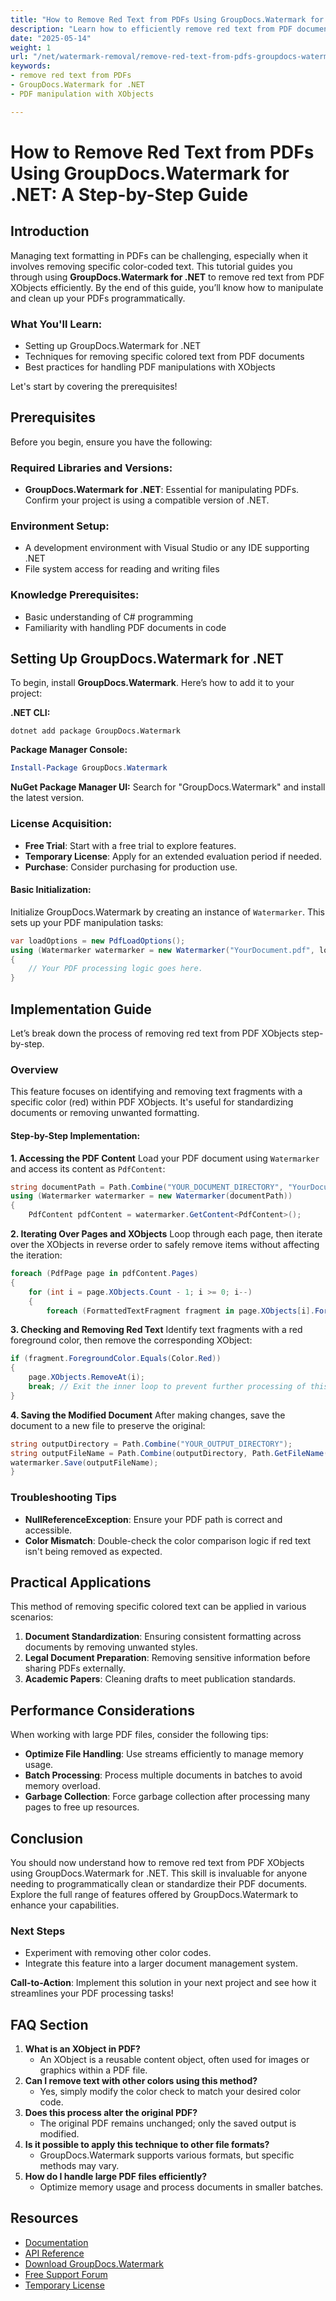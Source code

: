 ```yaml
---
title: "How to Remove Red Text from PDFs Using GroupDocs.Watermark for .NET&#58; A Step-by-Step Guide"
description: "Learn how to efficiently remove red text from PDF documents using GroupDocs.Watermark for .NET. Follow this step-by-step guide for easy implementation."
date: "2025-05-14"
weight: 1
url: "/net/watermark-removal/remove-red-text-from-pdfs-groupdocs-watermark-dotnet/"
keywords:
- remove red text from PDFs
- GroupDocs.Watermark for .NET
- PDF manipulation with XObjects

---
```



# How to Remove Red Text from PDFs Using GroupDocs.Watermark for .NET: A Step-by-Step Guide

## Introduction

Managing text formatting in PDFs can be challenging, especially when it involves removing specific color-coded text. This tutorial guides you through using **GroupDocs.Watermark for .NET** to remove red text from PDF XObjects efficiently. By the end of this guide, you’ll know how to manipulate and clean up your PDFs programmatically.

### What You'll Learn:
- Setting up GroupDocs.Watermark for .NET
- Techniques for removing specific colored text from PDF documents
- Best practices for handling PDF manipulations with XObjects

Let's start by covering the prerequisites!

## Prerequisites

Before you begin, ensure you have the following:

### Required Libraries and Versions:
- **GroupDocs.Watermark for .NET**: Essential for manipulating PDFs. Confirm your project is using a compatible version of .NET.

### Environment Setup:
- A development environment with Visual Studio or any IDE supporting .NET
- File system access for reading and writing files

### Knowledge Prerequisites:
- Basic understanding of C# programming
- Familiarity with handling PDF documents in code

## Setting Up GroupDocs.Watermark for .NET

To begin, install **GroupDocs.Watermark**. Here’s how to add it to your project:

**.NET CLI:**
```shell
dotnet add package GroupDocs.Watermark
```

**Package Manager Console:**
```powershell
Install-Package GroupDocs.Watermark
```

**NuGet Package Manager UI:**
Search for "GroupDocs.Watermark" and install the latest version.

### License Acquisition:
- **Free Trial**: Start with a free trial to explore features.
- **Temporary License**: Apply for an extended evaluation period if needed.
- **Purchase**: Consider purchasing for production use.

#### Basic Initialization:
Initialize GroupDocs.Watermark by creating an instance of `Watermarker`. This sets up your PDF manipulation tasks:
```csharp
var loadOptions = new PdfLoadOptions();
using (Watermarker watermarker = new Watermarker("YourDocument.pdf", loadOptions))
{
    // Your PDF processing logic goes here.
}
```

## Implementation Guide

Let’s break down the process of removing red text from PDF XObjects step-by-step.

### Overview
This feature focuses on identifying and removing text fragments with a specific color (red) within PDF XObjects. It's useful for standardizing documents or removing unwanted formatting.

#### Step-by-Step Implementation:

**1. Accessing the PDF Content**
Load your PDF document using `Watermarker` and access its content as `PdfContent`:
```csharp
string documentPath = Path.Combine("YOUR_DOCUMENT_DIRECTORY", "YourDocument.pdf");
using (Watermarker watermarker = new Watermarker(documentPath))
{
    PdfContent pdfContent = watermarker.GetContent<PdfContent>();
```

**2. Iterating Over Pages and XObjects**
Loop through each page, then iterate over the XObjects in reverse order to safely remove items without affecting the iteration:
```csharp
foreach (PdfPage page in pdfContent.Pages)
{
    for (int i = page.XObjects.Count - 1; i >= 0; i--)
    {
        foreach (FormattedTextFragment fragment in page.XObjects[i].FormattedTextFragments)
```

**3. Checking and Removing Red Text**
Identify text fragments with a red foreground color, then remove the corresponding XObject:
```csharp
if (fragment.ForegroundColor.Equals(Color.Red))
{
    page.XObjects.RemoveAt(i);
    break; // Exit the inner loop to prevent further processing of this XObject
}
```

**4. Saving the Modified Document**
After making changes, save the document to a new file to preserve the original:
```csharp
string outputDirectory = Path.Combine("YOUR_OUTPUT_DIRECTORY");
string outputFileName = Path.Combine(outputDirectory, Path.GetFileName(documentPath));
watermarker.Save(outputFileName);
}
```

### Troubleshooting Tips
- **NullReferenceException**: Ensure your PDF path is correct and accessible.
- **Color Mismatch**: Double-check the color comparison logic if red text isn't being removed as expected.

## Practical Applications
This method of removing specific colored text can be applied in various scenarios:
1. **Document Standardization**: Ensuring consistent formatting across documents by removing unwanted styles.
2. **Legal Document Preparation**: Removing sensitive information before sharing PDFs externally.
3. **Academic Papers**: Cleaning drafts to meet publication standards.

## Performance Considerations
When working with large PDF files, consider the following tips:
- **Optimize File Handling**: Use streams efficiently to manage memory usage.
- **Batch Processing**: Process multiple documents in batches to avoid memory overload.
- **Garbage Collection**: Force garbage collection after processing many pages to free up resources.

## Conclusion
You should now understand how to remove red text from PDF XObjects using GroupDocs.Watermark for .NET. This skill is invaluable for anyone needing to programmatically clean or standardize their PDF documents. Explore the full range of features offered by GroupDocs.Watermark to enhance your capabilities.

### Next Steps
- Experiment with removing other color codes.
- Integrate this feature into a larger document management system.

**Call-to-Action**: Implement this solution in your next project and see how it streamlines your PDF processing tasks!

## FAQ Section
1. **What is an XObject in PDF?**
   - An XObject is a reusable content object, often used for images or graphics within a PDF file.
2. **Can I remove text with other colors using this method?**
   - Yes, simply modify the color check to match your desired color code.
3. **Does this process alter the original PDF?**
   - The original PDF remains unchanged; only the saved output is modified.
4. **Is it possible to apply this technique to other file formats?**
   - GroupDocs.Watermark supports various formats, but specific methods may vary.
5. **How do I handle large PDF files efficiently?**
   - Optimize memory usage and process documents in smaller batches.

## Resources
- [Documentation](https://docs.groupdocs.com/watermark/net/)
- [API Reference](https://reference.groupdocs.com/watermark/net)
- [Download GroupDocs.Watermark](https://releases.groupdocs.com/watermark/net/)
- [Free Support Forum](https://forum.groupdocs.com/c/watermark/10)
- [Temporary License](https://purchase.groupdocs.com/temporary-license/)
